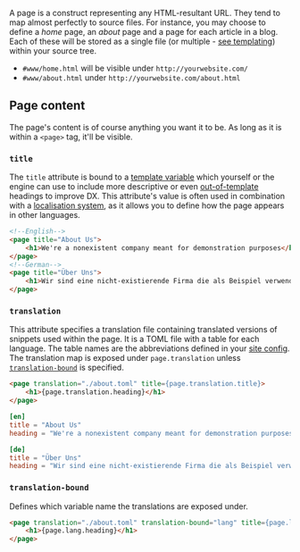 A page is a construct representing any HTML-resultant URL. They tend to map almost perfectly to source files. For instance, you may choose to define a *home* page, an *about* page and a page for each article in a blog. Each of these will be stored as a single file (or multiple - [see templating](Templates.md)) within your source tree. 
* `#www/home.html` will be visible under `http://yourwebsite.com/`
* `#www/about.html` under `http://yourwebsite.com/about.html`
## Page content
The page's content is of course anything you want it to be. As long as it is within a `<page>` tag, it'll be visible. 
### `title`
The `title` attribute is bound to a [template variable](./templates.md#variables) which yourself or the engine can use to include more descriptive or even [out-of-template](./templates.md#out-of-template-content) headings to improve DX. This attribute's value is often used in combination with a [localisation system](./localisation.md), as it allows you to define how the page appears in other languages.
```html
<!--English-->
<page title="About Us">
	<h1>We're a nonexistent company meant for demonstration purposes</h1>
</page>
<!--German-->
<page title="Über Uns">
	<h1>Wir sind eine nicht-existierende Firma die als Beispiel verwendet wird</h1>
</page>
```
### `translation`
This attribute specifies a translation file containing translated versions of snippets used within the page. It is a TOML file with a table for each language. The table names are the abbreviations defined in your [site config](./config.md). The translation map is exposed under `page.translation` unless [`translation-bound`](#translation-bound) is specified.
```html
<page translation="./about.toml" title={page.translation.title}>
	<h1>{page.translation.heading}</h1>
</page>
```
```toml
[en]
title = "About Us"
heading = "We're a nonexistent company meant for demonstration purposes"

[de]
title = "Über Uns"
heading = "Wir sind eine nicht-existierende Firma die als Beispiel verwendet wird"
```
### `translation-bound`
Defines which variable name the translations are exposed under. 
```html
<page translation="./about.toml" translation-bound="lang" title={page.lang.title}>
	<h1>{page.lang.heading}</h1>
</page>
```

